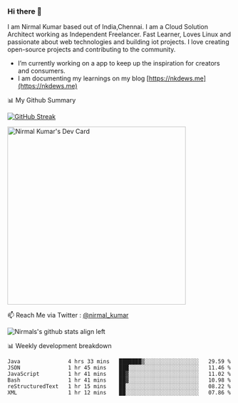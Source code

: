 ### Hi there 👋

 I am Nirmal Kumar based out of India,Chennai. I am a Cloud Solution Architect working as Independent Freelancer. Fast Learner, Loves Linux and passionate about web technologies and building iot projects. I love creating open-source projects and contributing to the community.

- I’m currently working on a app to keep up the inspiration for creators and consumers.
- I am documenting my learnings on my blog [https://nkdews.me](https://nkdews.me)


📊 My Github Summary

[![GitHub Streak](https://github-readme-streak-stats.herokuapp.com?user=nk-gears&theme=dark&hide_border=true&date_format=M%20j%5B%2C%20Y%5D)](https://git.io/streak-stats)

<a href="https://app.daily.dev/nirmal_kumar"><img src="https://api.daily.dev/devcards/a16cfcf02d384b16b41de71ce4d1d811.png?r=8ve" width="400" alt="Nirmal Kumar's Dev Card"/></a>

📫 Reach Me via  Twitter : [@nirmal_kumar](https://twitter.com/nirmal_kumar)

![Nirmals's github stats align left](https://github-readme-stats.vercel.app/api?username=nk-gears&show_icons=true)


📊 Weekly development breakdown

<!--START_SECTION:waka-->

```text
Java               4 hrs 33 mins   ███████▒░░░░░░░░░░░░░░░░░   29.59 %
JSON               1 hr 45 mins    ███░░░░░░░░░░░░░░░░░░░░░░   11.46 %
JavaScript         1 hr 41 mins    ██▓░░░░░░░░░░░░░░░░░░░░░░   11.02 %
Bash               1 hr 41 mins    ██▓░░░░░░░░░░░░░░░░░░░░░░   10.98 %
reStructuredText   1 hr 15 mins    ██░░░░░░░░░░░░░░░░░░░░░░░   08.22 %
XML                1 hr 12 mins    ██░░░░░░░░░░░░░░░░░░░░░░░   07.86 %
```

<!--END_SECTION:waka-->


